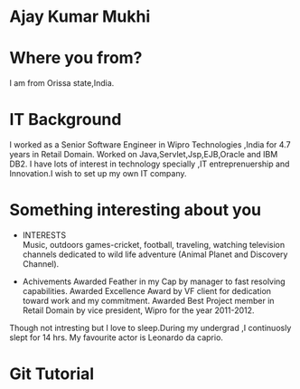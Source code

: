 # Ajay Kumar Mukhi


# Where you from?
I am from Orissa state,India.

# IT Background
I worked as a Senior Software Engineer in Wipro Technologies ,India for 4.7 years in Retail Domain.
Worked on Java,Servlet,Jsp,EJB,Oracle and IBM DB2.
I have lots of interest in technology specially ,IT entreprenuership and Innovation.I wish to set up my own IT company.

# Something interesting about you
* INTERESTS                                 
   Music, outdoors games-cricket, football, traveling, watching television channels 
   dedicated to wild life adventure (Animal Planet and Discovery Channel).

* Achivements
   Awarded Feather in my Cap by manager to fast resolving capabilities.
   Awarded Excellence Award by VF client for dedication toward work and my commitment. 
   Awarded Best Project member in Retail Domain by vice president, Wipro for the year 2011-2012.

Though not intresting but I love to sleep.During my undergrad ,I continuosly slept for 14 hrs.
My favourite actor is Leonardo da caprio.

# Git Tutorial

